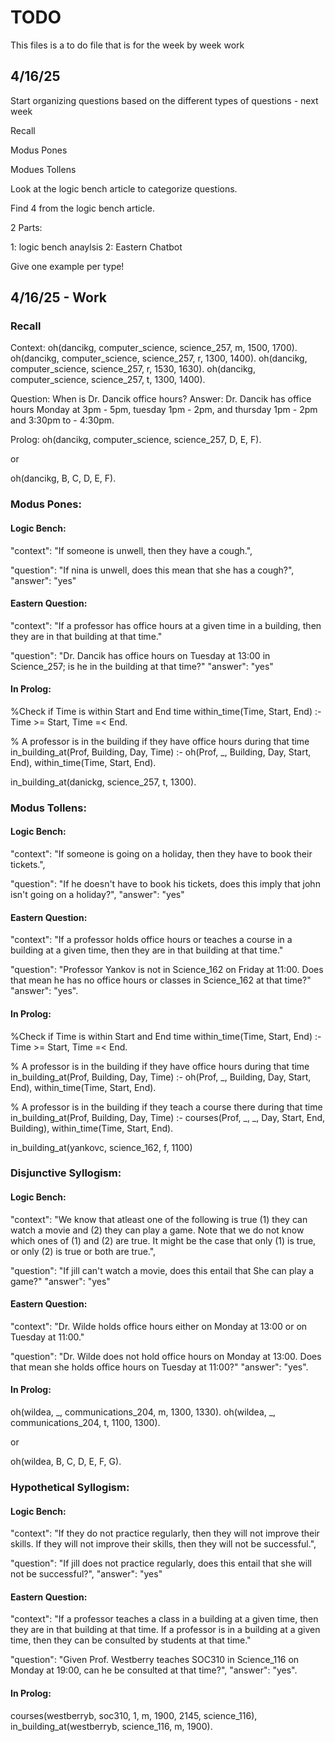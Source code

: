# TODO

This files is a to do file that is for the week by week work

## 4/16/25

Start organizing questions based on the different types of questions - next week

Recall

Modus Pones

Modues Tollens

Look at the logic bench article to categorize questions.

Find 4 from the logic bench article.

2 Parts:

1: logic bench anaylsis
2: Eastern Chatbot

Give one example per type!



## 4/16/25 - Work

### Recall
Context:
oh(dancikg, computer_science, science_257, m, 1500, 1700).
oh(dancikg, computer_science, science_257, r, 1300, 1400).
oh(dancikg, computer_science, science_257, r, 1530, 1630).
oh(dancikg, computer_science, science_257, t, 1300, 1400).

Question: When is Dr. Dancik office hours?
Answer: Dr. Dancik has office hours Monday at 3pm - 5pm, tuesday 1pm - 2pm, and thursday 1pm - 2pm and 3:30pm to - 4:30pm.

Prolog: 
oh(dancikg, computer_science, science_257, D, E, F).

or

oh(dancikg, B, C, D, E, F).


### Modus Pones:

#### Logic Bench:

"context": "If someone is unwell, then they have a cough.",

"question": "If nina is unwell, does this mean that she has a cough?",
"answer": "yes"

#### Eastern Question:

"context": "If a professor has office hours at a given time in a building, then they are in that building at that time."

"question": "Dr. Dancik has office hours on Tuesday at 13:00 in Science_257; is he in the building at that time?"
"answer": "yes"

#### In Prolog:

%Check if Time is within Start and End time
within_time(Time, Start, End) :-
    Time >= Start,
    Time =< End.

% A professor is in the building if they have office hours during that time
in_building_at(Prof, Building, Day, Time) :-
    oh(Prof, _, Building, Day, Start, End),
    within_time(Time, Start, End).
  
in_building_at(danickg, science_257, t, 1300).

### Modus Tollens:

#### Logic Bench:

"context": "If someone is going on a holiday, then they have to book their tickets.",

"question": "If he doesn't have to book his tickets, does this imply that john isn't going on a holiday?",
"answer": "yes"

#### Eastern Question:

"context": "If a professor holds office hours or teaches a course in a building at a given time, then they are in that building at that time."

"question": "Professor Yankov is not in Science_162 on Friday at 11:00. Does that mean he has no office hours or classes in Science_162 at that time?"
"answer": "yes".

#### In Prolog:

%Check if Time is within Start and End time
within_time(Time, Start, End) :-
    Time >= Start,
    Time =< End.

% A professor is in the building if they have office hours during that time
in_building_at(Prof, Building, Day, Time) :-
    oh(Prof, _, Building, Day, Start, End),
    within_time(Time, Start, End).

% A professor is in the building if they teach a course there during that time
in_building_at(Prof, Building, Day, Time) :-
    courses(Prof, _, _, Day, Start, End, Building),
    within_time(Time, Start, End).

in_building_at(yankovc, science_162, f, 1100) 

### Disjunctive Syllogism:

#### Logic Bench:

"context": "We know that atleast one of the following is true (1) they can watch a movie and (2) they can play a game. Note that we do not know which ones of (1) and (2) are true. It might be the case that only (1) is true, or only (2) is true or both are true.",

"question": "If jill can't watch a movie, does this entail that She can play a game?"
"answer": "yes"

#### Eastern Question:

"context": "Dr. Wilde holds office hours either on Monday at 13:00 or on Tuesday at 11:00."

"question": "Dr. Wilde does not hold office hours on Monday at 13:00. Does that mean she holds office hours on Tuesday at 11:00?"
"answer": "yes".

#### In Prolog:
oh(wildea, _, communications_204, m, 1300, 1330).
oh(wildea, _, communications_204, t, 1100, 1300).

or

oh(wildea, B, C, D, E, F, G).

### Hypothetical Syllogism:
#### Logic Bench:

"context": "If they do not practice regularly, then they will not improve their skills. If they will not improve their skills, then they will not be successful.",

"question": "If jill does not practice regularly, does this entail that she will not be successful?",
"answer": "yes"

#### Eastern Question:

"context": "If a professor teaches a class in a building at a given time, then they are in that building at that time. If a professor is in a building at a given time, then they can be consulted by students at that time."

"question": "Given Prof. Westberry teaches SOC310 in Science_116 on Monday at 19:00, can he be consulted at that time?",
"answer": "yes".

#### In Prolog:

courses(westberryb, soc310, 1, m, 1900, 2145, science_116),
in_building_at(westberryb, science_116, m, 1900).